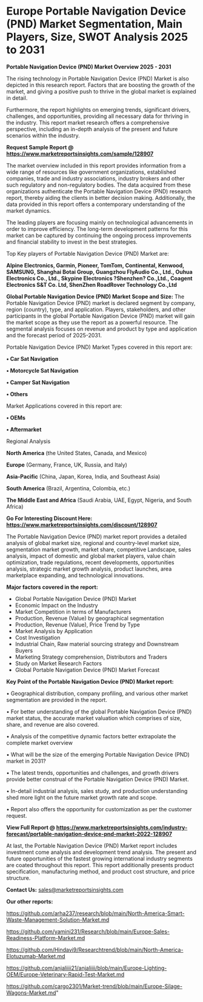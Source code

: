 # Europe Portable Navigation Device (PND) Market Segmentation, Main Players, Size, SWOT Analysis 2025 to 2031

<Strong> Portable Navigation Device (PND) Market Overview 2025 - 2031</strong>

The rising technology in Portable Navigation Device (PND) Market is also depicted in this research report. Factors that are boosting the growth of the market, and giving a positive push to thrive in the global market is explained in detail.

Furthermore, the report highlights on emerging trends, significant drivers, challenges, and opportunities, providing all necessary data for thriving in the industry. This report market research offers a comprehensive perspective, including an in-depth analysis of the present and future scenarios within the industry.

<strong>Request Sample Report @ <a href=https://www.marketreportsinsights.com/sample/128907>https://www.marketreportsinsights.com/sample/128907</a></strong>

The market overview included in this report provides information from a wide range of resources like government organizations, established companies, trade and industry associations, industry brokers and other such regulatory and non-regulatory bodies. The data acquired from these organizations authenticate the Portable Navigation Device (PND) research report, thereby aiding the clients in better decision making. Additionally, the data provided in this report offers a contemporary understanding of the market dynamics.

The leading players are focusing mainly on technological advancements in order to improve efficiency. The long-term development patterns for this market can be captured by continuing the ongoing process improvements and financial stability to invest in the best strategies.

Top Key players of Portable Navigation Device (PND) Market are:

<strong>Alpine Electronics, Garmin, Pioneer, TomTom, Continental, Kenwood, SAMSUNG, Shanghai Botai Group, Guangzhou FlyAudio Co., Ltd., Ouhua Electronics Co., Ltd., Skypine Electronics ?Shenzhen? Co.,Ltd., Coagent Electronics S&T Co. Ltd, ShenZhen RoadRover Technology Co.,Ltd</strong>

<strong><b>Global Portable Navigation Device (PND) Market Scope and Size:</b></strong>
The Portable Navigation Device (PND) market is declared segment by company, region (country), type, and application. Players, stakeholders, and other participants in the global Portable Navigation Device (PND) market will gain the market scope as they use the report as a powerful resource. The segmental analysis focuses on revenue and product by type and application and the forecast period of 2025-2031.

Portable Navigation Device (PND) Market Types covered in this report are:

<strong>• Car Sat Navigation

• Motorcycle Sat Navigation

• Camper Sat Navigation

• Others</strong>

Market Applications covered in this report are:

<strong>• OEMs

• Aftermarket</strong> 

Regional Analysis

<strong>North America</strong> (the United States, Canada, and Mexico)

<strong>Europe</strong> (Germany, France, UK, Russia, and Italy)

<strong>Asia-Pacific</strong> (China, Japan, Korea, India, and Southeast Asia)

<strong>South America</strong> (Brazil, Argentina, Colombia, etc.)

<strong>The Middle East and Africa</strong> (Saudi Arabia, UAE, Egypt, Nigeria, and South Africa)

<strong>Go For Interesting Discount Here: <a href=https://www.marketreportsinsights.com/discount/128907>https://www.marketreportsinsights.com/discount/128907</a></strong>

The Portable Navigation Device (PND) market report provides a detailed analysis of global market size, regional and country-level market size, segmentation market growth, market share, competitive Landscape, sales analysis, impact of domestic and global market players, value chain optimization, trade regulations, recent developments, opportunities analysis, strategic market growth analysis, product launches, area marketplace expanding, and technological innovations.

<strong><b>Major factors covered in the report:</b></strong>
<ul>
  <li>Global Portable Navigation Device (PND) Market </li>
  <li>Economic Impact on the Industry</li>
  <li>Market Competition in terms of Manufacturers</li>
  <li>Production, Revenue (Value) by geographical segmentation</li>
  <li>Production, Revenue (Value), Price Trend by Type</li>
  <li>Market Analysis by Application</li>
  <li>Cost Investigation</li>
  <li>Industrial Chain, Raw material sourcing strategy and Downstream Buyers</li>
  <li>Marketing Strategy comprehension, Distributors and Traders</li>
  <li>Study on Market Research Factors</li>
  <li>Global Portable Navigation Device (PND) Market Forecast</li>
</ul>

<strong><b>Key Point of the Portable Navigation Device (PND) Market report:</b></strong>

• Geographical distribution, company profiling, and various other market segmentation are provided in the report.

• For better understanding of the global Portable Navigation Device (PND) market status, the accurate market valuation which comprises of size, share, and revenue are also covered.

• Analysis of the competitive dynamic factors better extrapolate the complete market overview

• What will be the size of the emerging Portable Navigation Device (PND) market in 2031?

• The latest trends, opportunities and challenges, and growth drivers provide better construal of the Portable Navigation Device (PND) Market.

• In-detail industrial analysis, sales study, and production understanding shed more light on the future market growth rate and scope.

• Report also offers the opportunity for customization as per the customer request.

<strong><b>View Full Report @ <a href=https://www.marketreportsinsights.com/industry-forecast/portable-navigation-device-pnd-market-2022-128907>https://www.marketreportsinsights.com/industry-forecast/portable-navigation-device-pnd-market-2022-128907</a></b></strong>


At last, the Portable Navigation Device (PND) Market report includes investment come analysis and development trend analysis. The present and future opportunities of the fastest growing international industry segments are coated throughout this report. This report additionally presents product specification, manufacturing method, and product cost structure, and price structure.

<strong>Contact Us:</strong>
sales@marketreportsinsights.com

<strong>Our other reports:</strong>

<a href=https://github.com/arha237/research/blob/main/North-America-Smart-Waste-Management-Solution-Market.md>https://github.com/arha237/research/blob/main/North-America-Smart-Waste-Management-Solution-Market.md</a>

<a href=https://github.com/yamini231/Research/blob/main/Europe-Sales-Readiness-Platform-Market.md>https://github.com/yamini231/Research/blob/main/Europe-Sales-Readiness-Platform-Market.md</a>

<a href=https://github.com/Hindavi9/Researchtrend/blob/main/North-America-Elotuzumab-Market.md>https://github.com/Hindavi9/Researchtrend/blob/main/North-America-Elotuzumab-Market.md</a>

<a href=https://github.com/anjaliiii21/anjaliiii/blob/main/Europe-Lighting-OEM/Europe-Veterinary-Rapid-Test-Market.md>https://github.com/anjaliiii21/anjaliiii/blob/main/Europe-Lighting-OEM/Europe-Veterinary-Rapid-Test-Market.md</a>

<a href=https://github.com/cargo2301/Market-trend/blob/main/Europe-Silage-Wagons-Market.md>https://github.com/cargo2301/Market-trend/blob/main/Europe-Silage-Wagons-Market.md</a>"
